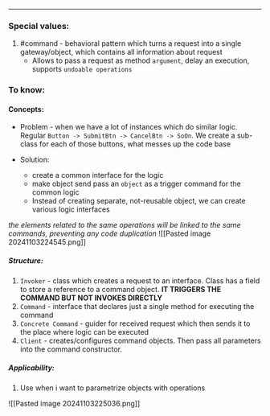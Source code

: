***
### Special values:
1. #command - behavioral pattern which turns a request into a single gateway/object, which contains all information about request
	- Allows to pass a request as method `argument`, delay an execution, supports `undoable operations `

### To know:

#### Concepts:

- Problem - when we have a lot of instances which do similar logic. Regular `Button -> SubmitBtn -> CancelBtn -> SoOn`. We create a sub-class for each of those buttons, what messes up the code base 

- Solution: 
	- create a common interface for the logic
	- make object send pass an `object` as a trigger command for the common logic
	- Instead of creating separate, not-reusable object, we can create various logic interfaces 

*the elements related to the same operations will be linked to the same commands, preventing any code duplication*
![[Pasted image 20241103224545.png]]
##### Structure:
1. `Invoker` - class which creates a request to an interface. Class has a field to store a reference to a command object. **IT TRIGGERS THE COMMAND BUT NOT INVOKES DIRECTLY**
2. `Command` - interface that declares just a single method for executing the command 
3. `Concrete Command` - guider for received request which then sends it to the place where logic can be executed 
4. `Client` - creates/configures command objects. Then pass all parameters into the command constructor. 

##### Applicability:
1. Use when i want to parametrize objects with operations

![[Pasted image 20241103225036.png]]